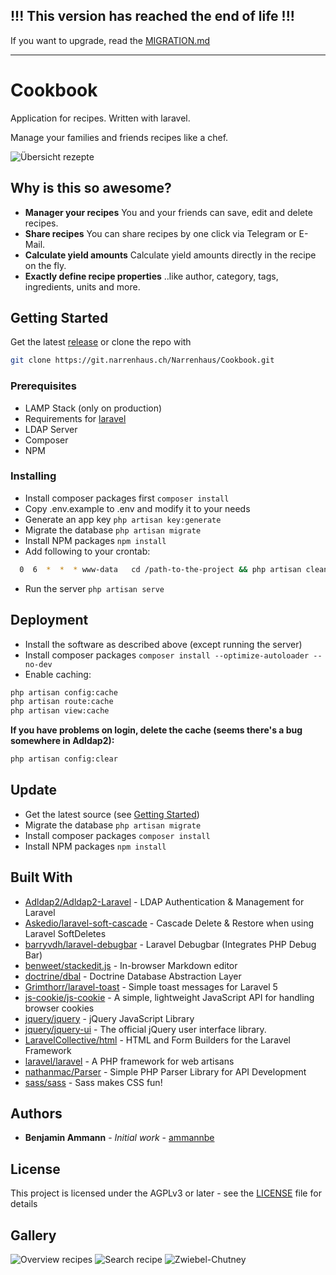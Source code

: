 ## !!! This version has reached the end of life !!!

If you want to upgrade, read the [MIGRATION.md](MIGRATION.md)

---

# Cookbook

Application for recipes. Written with laravel.

Manage your families and friends recipes like a chef.

![Übersicht rezepte](https://klaud.narrenhaus.ch/index.php/s/8zNX4inf8xaRgD2/preview)

## Why is this so awesome?

-   **Manager your recipes** You and your friends can save, edit and delete recipes.
-   **Share recipes** You can share recipes by one click via Telegram or E-Mail.
-   **Calculate yield amounts** Calculate yield amounts directly in the recipe on the fly.
-   **Exactly define recipe properties** ..like author, category, tags, ingredients, units and more.

## Getting Started

Get the latest [release](https://git.narrenhaus.ch/Narrenhaus/Cookbook/releases) or clone the repo with

```bash
git clone https://git.narrenhaus.ch/Narrenhaus/Cookbook.git
```

### Prerequisites

-   LAMP Stack (only on production)
-   Requirements for [laravel](https://laravel.com/docs)
-   LDAP Server
-   Composer
-   NPM

### Installing

-   Install composer packages first `composer install`
-   Copy .env.example to .env and modify it to your needs
-   Generate an app key `php artisan key:generate`
-   Migrate the database `php artisan migrate`
-   Install NPM packages `npm install`
-   Add following to your crontab:

```bash
  0  6  *  *  * www-data   cd /path-to-the-project && php artisan cleanup:all >> /dev/null 2>&1
```

-   Run the server `php artisan serve`

## Deployment

-   Install the software as described above (except running the server)
-   Install composer packages `composer install --optimize-autoloader --no-dev`
-   Enable caching:

```bash
php artisan config:cache
php artisan route:cache
php artisan view:cache
```

**If you have problems on login, delete the cache (seems there's a bug somewhere in Adldap2):**

```bash
php artisan config:clear
```

## Update

-   Get the latest source (see [Getting Started](#getting-started))
-   Migrate the database `php artisan migrate`
-   Install composer packages `composer install`
-   Install NPM packages `npm install`

## Built With

-   [Adldap2/Adldap2-Laravel](https://github.com/Adldap2/Adldap2-laravel) - LDAP Authentication & Management for Laravel
-   [Askedio/laravel-soft-cascade](https://github.com/Askedio/laravel-soft-cascade) - Cascade Delete & Restore when using Laravel SoftDeletes
-   [barryvdh/laravel-debugbar](https://github.com/barryvdh/laravel-debugbar) - Laravel Debugbar (Integrates PHP Debug Bar)
-   [benweet/stackedit.js](https://github.com/benweet/stackedit.js) - In-browser Markdown editor
-   [doctrine/dbal](https://github.com/doctrine/dbal) - Doctrine Database Abstraction Layer
-   [Grimthorr/laravel-toast](https://github.com/Grimthorr/laravel-toast) - Simple toast messages for Laravel 5
-   [js-cookie/js-cookie](https://github.com/js-cookie/js-cookie) - A simple, lightweight JavaScript API for handling browser cookies
-   [jquery/jquery](https://github.com/jquery/jquery) - jQuery JavaScript Library
-   [jquery/jquery-ui](https://github.com/jquery/jquery-ui) - The official jQuery user interface library.
-   [LaravelCollective/html](https://github.com/LaravelCollective/html) - HTML and Form Builders for the Laravel Framework
-   [laravel/laravel](https://github.com/laravel/laravel) - A PHP framework for web artisans
-   [nathanmac/Parser](https://github.com/nathanmac/Parser) - Simple PHP Parser Library for API Development
-   [sass/sass](https://github.com/sass/sass) - Sass makes CSS fun!

## Authors

-   **Benjamin Ammann** - _Initial work_ - [ammannbe](https://github.com/ammannbe)

## License

This project is licensed under the AGPLv3 or later - see the [LICENSE](LICENSE) file for details

## Gallery

![Overview recipes](https://klaud.narrenhaus.ch/index.php/s/brXWi2Eg7ofK2e4/preview)
![Search recipe](https://klaud.narrenhaus.ch/index.php/s/KnoxBjsWaGT7T5w/preview)
![Zwiebel-Chutney](https://klaud.narrenhaus.ch/index.php/s/2cAXpKr2tobp7AN/preview)
